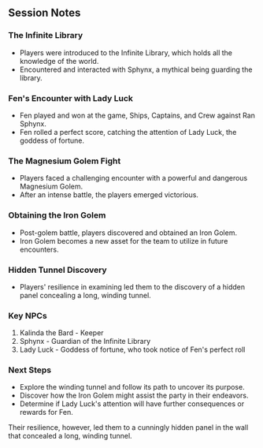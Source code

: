 ## Session Notes


### The Infinite Library
- Players were introduced to the Infinite Library, which holds all the knowledge of the world.
- Encountered and interacted with Sphynx, a mythical being guarding the library.

### Fen's Encounter with Lady Luck
- Fen played and won at the game, Ships, Captains, and Crew against Ran Sphynx.
- Fen rolled a perfect score, catching the attention of Lady Luck, the goddess of fortune.

### The Magnesium Golem Fight
- Players faced a challenging encounter with a powerful and dangerous Magnesium Golem.
- After an intense battle, the players emerged victorious.

### Obtaining the Iron Golem
- Post-golem battle, players discovered and obtained an Iron Golem.
- Iron Golem becomes a new asset for the team to utilize in future encounters.

### Hidden Tunnel Discovery
- Players' resilience in examining led them to the discovery of a hidden panel concealing a long, winding tunnel.

### Key NPCs
1. Kalinda the Bard - Keeper
2. Sphynx - Guardian of the Infinite Library
3. Lady Luck - Goddess of fortune, who took notice of Fen's perfect roll

### Next Steps
- Explore the winding tunnel and follow its path to uncover its purpose.
- Discover how the Iron Golem might assist the party in their endeavors.
- Determine if Lady Luck's attention will have further consequences or rewards for Fen.



Their resilience, however, led them to a cunningly hidden panel in the wall that concealed a long, winding tunnel.